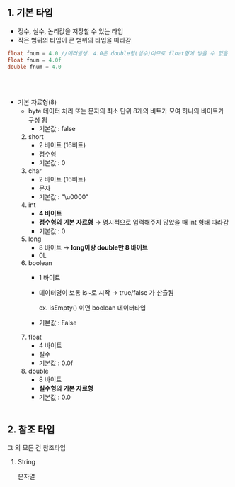 ## 1. 기본 타입

- 정수, 실수, 논리값을 저장할 수 있는 타입
- 작은 범위의 타입이 큰 범위의 타입을 따라감

```java
float fnum = 4.0 //에러발생. 4.0은 double형(실수)이므로 float형에 넣을 수 없음 
float fnum = 4.0f
double fnum = 4.0
```
<br><br>
- 기본 자료형(8)
    - byte 
    데이터 처리 또는 문자의 최소 단위
    8개의 비트가 모여 하나의 바이트가 구성 됨
        - 기본값 : false
    2. short
        - 2 바이트 (16비트)
        - 정수형
        - 기본값 : 0
    3. char
        - 2 바이트 (16비트)
        - 문자
        - 기본값 : "\u0000"
    4. int
        - **4 바이트**
        - **정수형의 기본 자료형** → 명시적으로 입력해주지 않았을 때 int 형태 따라감
        - 기본값 : 0
    5. long
        - 8 바이트 → **long이랑 double만 8 바이트**
        - 0L
    6. boolean
        - 1 바이트
        - 데이터명이 보통 is~로 시작 → true/false 가 산출됨

            ex. isEmpty() 이면 boolean 데이터타입

        - 기본값 : False
    7. float
        - 4 바이트
        - 실수
        - 기본값 : 0.0f
    8. double
        - 8 바이트
        - **실수형의 기본 자료형**
        - 기본값 : 0.0
<br><br>
## 2. 참조 타입

그 외 모든 건 참조타입

1. String

    문자열
